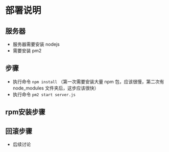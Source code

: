 # 部署说明

## 服务器
- 服务器需要安装 nodejs
- 需要安装 pm2

## 步骤
- 执行命令 `npm install` （第一次需要安装大量 npm 包，应该很慢，第二次有 node_modules 文件夹后，这步应该很快）
- 执行命令 `pm2 start server.js`

## rpm安装步骤


## 回滚步骤
- 后续讨论
